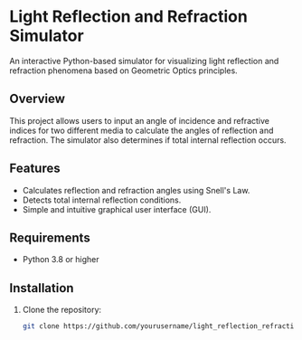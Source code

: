# Light Reflection and Refraction Simulator

An interactive Python-based simulator for visualizing light reflection and refraction phenomena based on Geometric Optics principles.

## Overview

This project allows users to input an angle of incidence and refractive indices for two different media to calculate the angles of reflection and refraction. The simulator also determines if total internal reflection occurs.

## Features

- Calculates reflection and refraction angles using Snell's Law.
- Detects total internal reflection conditions.
- Simple and intuitive graphical user interface (GUI).

## Requirements

- Python 3.8 or higher

## Installation

1. Clone the repository:
   ```bash
   git clone https://github.com/yourusername/light_reflection_refraction_simulator.git
